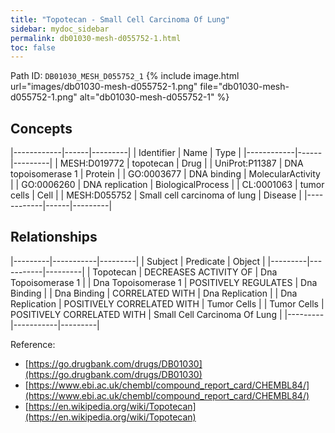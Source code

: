 ```yaml
---
title: "Topotecan - Small Cell Carcinoma Of Lung"
sidebar: mydoc_sidebar
permalink: db01030-mesh-d055752-1.html
toc: false 
---
```



Path ID: `DB01030_MESH_D055752_1`
{% include image.html url="images/db01030-mesh-d055752-1.png" file="db01030-mesh-d055752-1.png" alt="db01030-mesh-d055752-1" %}

## Concepts

|------------|------|---------|
| Identifier | Name | Type    |
|------------|------|---------|
| MESH:D019772 | topotecan | Drug |
| UniProt:P11387 | DNA topoisomerase 1 | Protein |
| GO:0003677 | DNA binding | MolecularActivity |
| GO:0006260 | DNA replication | BiologicalProcess |
| CL:0001063 | tumor cells | Cell |
| MESH:D055752 | Small cell carcinoma of lung | Disease |
|------------|------|---------|

## Relationships

|---------|-----------|---------|
| Subject | Predicate | Object  |
|---------|-----------|---------|
| Topotecan | DECREASES ACTIVITY OF | Dna Topoisomerase 1 |
| Dna Topoisomerase 1 | POSITIVELY REGULATES | Dna Binding |
| Dna Binding | CORRELATED WITH | Dna Replication |
| Dna Replication | POSITIVELY CORRELATED WITH | Tumor Cells |
| Tumor Cells | POSITIVELY CORRELATED WITH | Small Cell Carcinoma Of Lung |
|---------|-----------|---------|

Reference: 
  - [https://go.drugbank.com/drugs/DB01030](https://go.drugbank.com/drugs/DB01030)
  - [https://www.ebi.ac.uk/chembl/compound_report_card/CHEMBL84/](https://www.ebi.ac.uk/chembl/compound_report_card/CHEMBL84/)
  - [https://en.wikipedia.org/wiki/Topotecan](https://en.wikipedia.org/wiki/Topotecan)
